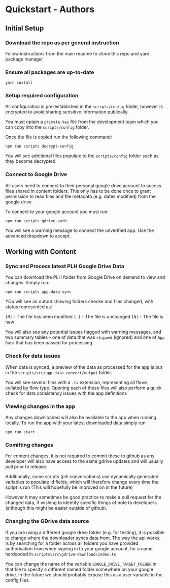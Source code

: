 # Quickstart - Authors

## Initial Setup

### Download the repo as per general instruction

Follow instructions from the main readme to clone this repo and yarn package manager

### Ensure all packages are up-to-date

```
yarn install
```

### Setup required configuration

All configuration is pre-established in the `scripts/config` folder, however is encrypted to avoid sharing sensitive information publically.

You must optain a `private.key` file from the development team which you can copy into the `scripts/config` folder.

Once the file is copied run the following command:

```
npm run scripts decrypt-config
```

You will see additional files populate to the `scripts/config` folder such as they become decrypted

### Connect to Google Drive

All users need to connect to their personal google drive account to access files shared in content folders. This only has to be done once to grant permission to read files and file metadata (e.g. dates modified) from the google drive.

To connect to your google account you must run:

```
npm run scripts gdrive-auth
```

You will see a warning message to connect the unverified app. Use the advanced dropdown to accept.

## Working with Content

### Sync and Process latest PLH Google Drive Data

You can download the PLH folder from Google Drive on demand to view and changes. Simply run:

```
npm run scripts app-data-sync
```

YOu will see an output showing folders checke and files changed, with status represented as:

`[M]` - The file has been modified
`[-]` - The file is unchanged
`[N]` - The file is new

You will also see any potential issues flagged with warning messages, and two summary tables - one of data that was `skipped` (ignored) and one of `App Data` that has been passed for processing

### Check for data issues

When data is synced, a preview of the data as processed for the app is put in the `scripts/src/app-data-convert/output` folder.

You will see several files with a `.ts` extension, representing all flows, collated by flow type. Opening each of these files will also perform a quick check for data consistency issues with the app definitions

### Viewing changes in the app

Any changes downloaded will also be available to the app when running locally.
To run the app with your latest downloaded data simply run

```
npm run start
```

### Comitting changes

For content changes, it is not required to commit these to github as any developer will also have access to the same gdrive updates and will usually pull prior to release. 

Additionally, some scripts (plh conversations) use dynamically generated variables to populate id fields, which will therefore change every time the script is run (This will hopefully be improved on in the future)


However it may sometimes be good practice to make a pull request for the changed data, if wishing to identify specific things of note to developers (although this might be easier outside of github).

### Changing the GDrive data source

If you are using a different google drive folder (e.g. for testing), it is possible to change where the downloader syncs data from. The way the api works, is by searching for a folder across all folders you have provided authorisation from when signing in to your google account, for a name hardcoded in `scripts\src\gdrive-download\index.ts`

You can change the name of the variable `GOOGLE_DRIVE_TARGET_FOLDER` in that file to specify a different named folder somewhere on your google drive. In the future we should probably expose this as a user variable in the config files.
